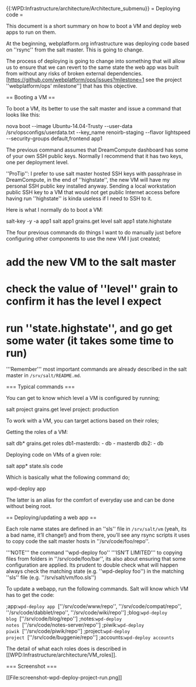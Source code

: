 {{:WPD:Infrastructure/architecture/Architecture_submenu}}
= Deploying code =

This document is a short summary on how to boot a VM and deploy web apps to run on them.

At the beginning, webplatform.org infrastructure was deploying code based on ''rsync'' from the salt master. This is going to change.

The process of deploying is going to change into something that will allow us to ensure that we can revert to the same state the web app was built from without any risks of broken external dependencies. [https://github.com/webplatform/ops/issues?milestone=1 see the project ''webplatform/ops' milestone''] that has this objective.

== Booting a VM ==

To boot a VM, its better to use the salt master and issue a command that looks like this:

  nova boot --image Ubuntu-14.04-Trusty --user-data /srv/opsconfigs/userdata.txt --key_name renoirb-staging --flavor lightspeed --security-groups default,frontend app1

The previous command assumes that DreamCompute dashboard has some of your own SSH public keys. Normally I recommend that it has two keys, one per deployment level. 

''ProTip'': I prefer to use salt master hosted SSH keys with passphrase in DreamCompute, in the end of ''highstate'', the new VM will have my personal SSH public key installed anyway. Sending a local workstation public SSH key to a VM that would not get public Internet access before having run ''highstate'' is kinda useless if I need to SSH to it.

Here is what I normally do to boot a VM:

  salt-key -y -a app1
  salt app1 grains.get level
  salt app1 state.highstate

The four previous commands do things I want to do manually just before configuring other components to use the new VM I just created;

# add the new VM to the salt master
# check the value of ''level'' grain to confirm it has the level I expect
# run ''state.highstate'', and go get some water (it takes some time to run)

'''Remember''' most important commands are already described in the salt master in <code>/srv/salt/README.md</code>.

=== Typical commands ===

You can get to know which level a VM is configured by running;

  salt project grains.get level
  project:
    production

To work with a VM, you can target actions based on their roles;

Getting the roles of a VM:

  salt db\* grains.get roles
  db1-masterdb:
    - db
    - masterdb
  db2:
    - db

Deploying code on VMs of a given role:

  salt app\* state.sls code

Which is basically what the following command do;

  wpd-deploy app

The latter is an alias for the comfort of everyday use and can be done without being root.


== Deploying/updating a web app ==

Each role name states are defined in an ''sls'' file in <code>/srv/salt/vm</code> (yeah, its a bad name, it’ll change!) and from there, you’ll see any rsync scripts it uses to copy code the salt master hosts in ''/srv/code/foo/repo''. 

'''NOTE''' the command ''wpd-deploy foo'' '''ISN’T LIMITED''' to copying files from folders in ''/srv/code/foo/bar'', its also about ensuring that some configuration are applied.  Its prudent to double check what will happen always check the matching state (e.g.  ''wpd-deploy foo'') in the matching ''sls'' file (e.g. ''/srv/salt/vm/foo.sls'')

To update a webapp, run the following commands. Salt will know which VM has to get the code:

;app:<code>wpd-deploy app</code>&nbsp;&nbsp;<nowiki>[''/srv/code/www/repo'', ''/srv/code/compat/repo'', ''/srv/code/dabblet/repo'', ''/srv/code/wiki/repo'']</nowiki>
;blog:<code>wpd-deploy blog</code>&nbsp;&nbsp;<nowiki>[''/srv/code/blog/repo'']</nowiki>
;notes:<code>wpd-deploy notes</code>&nbsp;&nbsp;<nowiki>[''/srv/code/notes-server/repo'']</nowiki>
;piwik:<code>wpd-deploy piwik</code>&nbsp;&nbsp;<nowiki>[''/srv/code/piwik/repo'']</nowiki>
;project:<code>wpd-deploy project</code>&nbsp;&nbsp;<nowiki>[''/srv/code/buggenie/repo'']</nowiki>
;accounts:<code>wpd-deploy accounts</code>

The detail of what each roles does is described in [[WPD:Infrastructure/architecture/VM_roles]].

=== Screenshot ===

[[File:screenshot-wpd-deploy-project-run.png]]

<!-- TO BE UPDATED
# cd /srv/code/www
# <edit robots.txt>
# git commit -am 'my commit message'
#* Every code base is version controlled, please version control your changes.
# sudo salt-run deploy.run code.root

The process is the same for all code bases. There's a few notes for the docs code base, though: there's a couple weird exceptions to how the repositories are versioned. The MediaWiki extensions are submodules of the git repo. It's proper to update the submodule version in the parent repo, then have git update the submodule. One extension (SemanticForms) is using svn, rather than git, since it hasn't migrated yet.

For all repos where it's possible (like docs), it's always best to update upstream, then pull your changes in to the local repos. Local changes are dangerous.

==== Git ====

It's best if the extensions are added as git submodules, since the rest of the extensions are done this way (except SemanticForms, which is not yet in the [https://gerrit.wikimedia.org/mediawiki-extensions.txt list of git-supported extensions] on "gerrit", the WikiMedia git server):

* ''git submodule add <url> <location>''

For example:
 ''laner@deployment:/srv/code/docs/current$ git submodule add https://gerrit.wikimedia.org/r/p/mediawiki/extensions/AdminLinks.git extensions/AdminLinks''

==== Updating the Database ====
Sometimes an extension will require updating the databases. To do this, change your permissions to root, and run:

<code>root@deployment:/srv/code/docs/current# php maintenance/update.php</code>

If the extension includes a SQL file to create new tables, run (for example):

<code>root@deployment:/srv/code/docs/current# php maintenance/sql.php extensions/NewSignupPage/user_register_track.sql
</code>

=== Testing MediaWiki changes via the test site ===

It's possible to test changes on docs.webplatform.org/test prior to deploying them to docs.webplatform.org/wiki. There's three things to know about this:

# Both are modified in the same place (/srv/code/docs/current), but they are deployed separately:
#* test: sudo salt-run deploy.run code.docs_test
#* wiki: sudo salt-run deploy.run code.docs_current
# To run maintenance scripts for test, you need to provide a configuration file via a flag; from /srv/code/docs/current:
#* php maintenance/<maintenance-script> --conf=../TestSettings.php
# The MediaWiki configuration is shared between test and wiki in Settings.php. Both test and wiki have exclusive configuration files as well. If you wish to add settings or extensions to test, you should edit TestSettings.php. Ensure you move your changes from TestSettings.php to Settings.php when done testing.

Best practice is to deploy the changes to test and test them out before deploying them to wiki.

== Adding a new code base ==

The deployment code is using salt runners that call salt states that aren't included in the top state configuration. These non-top called states are only called during deployment. We do this so that we can separate deployment of applications from configuration of the instances. That said, adding a new code base for deployment is the same as writing any other salt state.

The deployment salt states are in /srv/code/<code_base>.sls. Here's the root code base's state:

  include:
    - rsync.codesync

  rsync -a --delete --no-perms --password-file=/etc/codesync.secret codesync@deployment.webplatform.org::code/root/ /var/www/:
    cmd.run:
      - user: root
      - group: root
      - require:
        - file: /etc/codesync.secret

We're simply doing an rsync of the root directory on the deployment system to a directory on the target system. Everything under code is shared via rsync (requiring the password in the password file).

Here's another example for docs_current:

  # Include the common settings for the docs repo
  include:
    - code.docs_settings
    - rsync.codesync

  rsync -a --delete --no-perms --password-file=/etc/codesync.secret codesync@deployment.webplatform.org::code/docs/current/ /srv/webplatform/wiki/current/:
    cmd.run:
      - user: root
      - group: root
      - require:
        - file: /etc/codesync.secret

Like the root example, this simply does an rsync to make the directories match. There's one extra thing in this example, which is the inclusion of another deployment code base (code.docs_settings).

code.docs_settings is ''/src/salt/code/docs_settings.sls''; which has the following:

  include:
    - rsync.codesync
  rsync -a --no-perms --password-file=/etc/codesync.secret codesync@deployment.webplatform.org::code/docs/Settings.php /srv/webplatform/wiki/Settings.php:
    cmd.run:
      - user: root
      - group: root
      - require:
        - file: /etc/codesync.secret

Notice that this directive manages only a single file, which is at ''/srv/salt/code/docs/Settings.php''. Since it is included in ''docs_current'', it'll automatically get deployed with ''docs_current''. It can also be deployed separately, though, since it's a standalone state.

=== Committing and Deploying Content ===

Inside the proper directory, run:

 git commit -a "Message"

To deploy: 

 sudo salt-run deploy.run code.codebasename

Such as 

 sudo salt-run deploy.run code.nonshared

-->